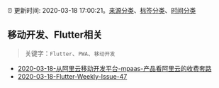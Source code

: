 :alarm_clock: 更新时间: 2020-03-18 17:00:21。[来源分类](../README.md)、[标签分类](../TAGS.md)、[时间分类](../TIMELINE.md)

## 移动开发、Flutter相关


> 关键字：`Flutter`、`PWA`、`移动开发`



- [2020-03-18-从阿里云移动开发平台-mpaas-产品看阿里云的收费套路](https://www.v2ex.com/t/653827) 
- [2020-03-18-Flutter-Weekly-Issue-47](https://www.v2ex.com/t/653796) 